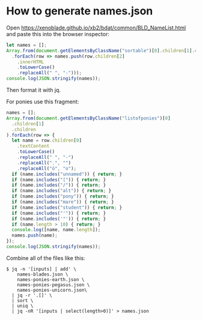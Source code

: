 # How to generate names.json

Open https://xenoblade.github.io/xb2/bdat/common/BLD_NameList.html and paste
this into the browser inspector:

```js
let names = [];
Array.from(document.getElementsByClassName("sortable")[0].children[1].children)
  .forEach(row => names.push(row.children[2]
    .innerHTML
    .toLowerCase()
    .replaceAll(" ", "-")));
console.log(JSON.stringify(names));
```

Then format it with jq.

For ponies use this fragment:

```javascript
names = [];
Array.from(document.getElementsByClassName("listofponies")[0]
  .children[1]
  .children
).forEach(row => {
  let name = row.children[0]
    .textContent
    .toLowerCase()
    .replaceAll(" ", "-")
    .replaceAll(".", "")
    .replaceAll("ö", "o");
  if (name.includes("unnamed")) { return; }
  if (name.includes("[")) { return; }
  if (name.includes("/")) { return; }
  if (name.includes("alt")) { return; }
  if (name.includes("pony")) { return; }
  if (name.includes("mare")) { return; }
  if (name.includes("student")) { return; }
  if (name.includes("'")) { return; }
  if (name.includes('"')) { return; }
  if (name.length > 10) { return; }
  console.log([name, name.length]);
  names.push(name);
});
console.log(JSON.stringify(names));
```

Combine all of the files like this:

```console
$ jq -n '[inputs] | add' \
    names-blades.json \
    names-ponies-earth.json \
    names-ponies-pegasus.json \
    names-ponies-unicorn.json\
  | jq -r '.[]' \
  | sort \
  | uniq \
  | jq -nR '[inputs | select(length>0)]' > names.json
```
